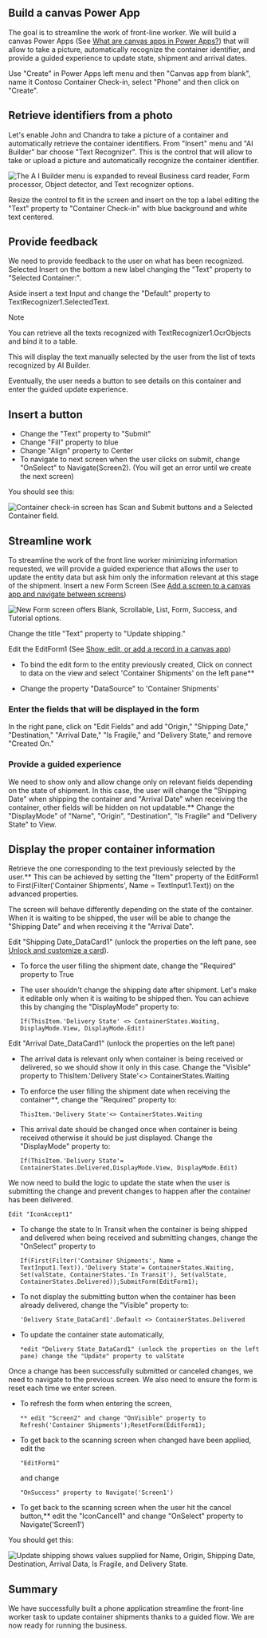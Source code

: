 ## Build a canvas Power App

The goal is to streamline the work of front-line worker. We will build a canvas Power Apps (See [What are canvas apps in Power Apps?](/powerapps/maker/canvas-apps/getting-started/?azure-portal=true)) that will allow to take a picture, automatically recognize the container identifier, and provide a guided experience to update state, shipment and arrival dates.

Use "Create" in Power Apps left menu and then "Canvas app from blank", name it Contoso Container Check-in, select "Phone" and then click on "Create".

## Retrieve identifiers from a photo

Let's enable John and Chandra to take a picture of a container and automatically retrieve the container identifiers. From "Insert" menu and "AI Builder" bar choose "Text Recognizer". This is the control that will allow to take or upload a picture and automatically recognize the container identifier.

![The A I Builder menu is expanded to reveal Business card reader, Form processor, Object detector, and Text recognizer options.](../media/image10.png)

Resize the control to fit in the screen and insert on the top a label editing the "Text" property to "Container Check-in" with blue background and white text centered.

## Provide feedback

We need to provide feedback to the user on what has been recognized. Selected Insert on the bottom a new label changing the "Text" property to "Selected Container:".

Aside insert a text Input and change the "Default" property to TextRecognizer1.SelectedText.

>[!NOTE]
>You can retrieve all the texts recognized with TextRecognizer1.OcrObjects and bind it to a table.

This will display the text manually selected by the user from the list of texts recognized by AI Builder.

Eventually, the user needs a button to see details on this container and enter the guided update experience.

## Insert a button

- Change the "Text" property to "Submit"
- Change "Fill" property to blue
- Change "Align" property to Center
- To navigate to next screen when the user clicks on submit, change "OnSelect" to Navigate(Screen2). (You will get an error until we create the next screen)

You should see this:

![Container check-in screen has Scan and Submit buttons and a Selected Container field.](../media/image11.png)

## Streamline work

To streamline the work of the front line worker minimizing information requested, we will provide a guided experience that allows the user to update the entity data but ask him only the information relevant at this stage of the shipment. Insert a new Form Screen (See [Add a screen to a canvas app and navigate between screens](/powerapps/maker/canvas-apps/add-screen-context-variables/?azure-portal=true))

![New Form screen offers Blank, Scrollable, List, Form, Success, and Tutorial options.](../media/image12.png)

Change the title "Text" property to "Update shipping."

Edit the EditForm1 (See [Show, edit, or add a record in a canvas app](/powerapps/maker/canvas-apps/add-form/?azure-portal=true))

- To bind the edit form to the entity previously created, Click on connect to data on the view and select 'Container Shipments' on the left pane**

- Change the property "DataSource" to 'Container Shipments'

### Enter the fields that will be displayed in the form

In the right pane, click on "Edit Fields" and add "Origin," "Shipping Date," "Destination," "Arrival Date," "Is Fragile," and "Delivery State," and remove "Created On."

### Provide a guided experience

We need to show only and allow change only on relevant fields depending on the state of shipment. In this case, the user will change the "Shipping Date" when shipping the container and "Arrival Date" when receiving the container, other fields will be hidden on not updatable.** Change the "DisplayMode" of "Name", "Origin", "Destination", "Is Fragile" and "Delivery State" to View.

## Display the proper container information

Retrieve the one corresponding to the text previously selected by the user.** This can be achieved by setting the "Item" property of the EditForm1 to First(Filter(\'Container Shipments\', Name = TextInput1.Text)) on the advanced properties.

The screen will behave differently depending on the state of the container. When it is waiting to be shipped, the user will be able to change the "Shipping Date" and when receiving it the "Arrival Date".

Edit "Shipping Date\_DataCard1" (unlock the properties on the left pane, see [Unlock and customize a card](/powerapps/maker/canvas-apps/customize-card?azure-portal=true#unlock-and-customize-a-card)).

- To force the user filling the shipment date, change the "Required" property to True

- The user shouldn't change the shipping date after shipment. Let's make it editable only when it is waiting to be shipped then.
    You can achieve this by changing the "DisplayMode" property to:

    ```If(ThisItem.'Delivery State' <> ContainerStates.Waiting, DisplayMode.View, DisplayMode.Edit)```

Edit "Arrival Date\_DataCard1" (unlock the properties on the left pane)

- The arrival data is relevant only when container is being received or delivered, so we should show it only in this case. Change the "Visible" property to ThisItem.\'Delivery State\'\<\> ContainerStates.Waiting

- To enforce the user filling the shipment date when receiving the container**, change the "Required" property to:

    ```ThisItem.'Delivery State'<> ContainerStates.Waiting```

- This arrival date should be changed once when container is being received otherwise it should be just displayed. Change the "DisplayMode" property to:

    ```If(ThisItem.'Delivery State'= ContainerStates.Delivered,DisplayMode.View, DisplayMode.Edit)```

We now need to build the logic to update the state when the user is submitting the change and prevent changes to happen after the container has been delivered.

```Edit "IconAccept1"```

- To change the state to In Transit when the container is being shipped and delivered when being received and submitting changes, change the "OnSelect" property to

    ```If(First(Filter('Container Shipments', Name = TextInput1.Text)).'Delivery State'= ContainerStates.Waiting, Set(valState, ContainerStates.'In Transit'), Set(valState, ContainerStates.Delivered));SubmitForm(EditForm1);```

- To not display the submitting button when the container has been already delivered, change the "Visible" property to:

    ```'Delivery State_DataCard1'.Default <> ContainerStates.Delivered```

- To update the container state automatically,

    ```*edit "Delivery State_DataCard1" (unlock the properties on the left pane) change the "Update" property to valState```

Once a change has been successfully submitted or canceled changes, we need to navigate to the previous screen. We also need to ensure the form is reset each time we enter screen.

- To refresh the form when entering the screen,

    ```** edit "Screen2" and change "OnVisible" property to Refresh('Container Shipments');ResetForm(EditForm1);```

- To get back to the scanning screen when changed have been applied, edit the

    ```"EditForm1"```

     and change

     ```"OnSuccess" property to Navigate('Screen1')```

- To get back to the scanning screen when the user hit the cancel button,** edit the "IconCancel1" and change "OnSelect" property to Navigate(\'Screen1\')

You should get this:

![Update shipping shows values supplied for Name, Origin, Shipping Date, Destination, Arrival Data, Is Fragile, and Delivery State.](../media/image13.png)

## Summary

We have successfully built a phone application streamline the front-line worker task to update container shipments thanks to a guided flow. We are now ready for running the business.
